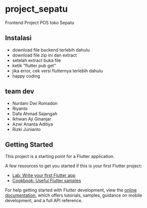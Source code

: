 # project_sepatu
Frontend Project POS toko Sepatu

## Instalasi
- download file backend terlebih dahulu
- download file zip ini dan extract
- setelah extract buka file
- ketik "flutter pub get"
- jika error, cek versi flutternya terlebih dahulu
- happy coding

## team dev
- Nurdani Dwi Romadon
- Riyanto
- Dafa Ahmad Sajangah
- Ikhwan Aji Ginanjar
- Azwi Ananta Aditiya
- Rizki Junianto

## Getting Started

This project is a starting point for a Flutter application.

A few resources to get you started if this is your first Flutter project:

- [Lab: Write your first Flutter app](https://docs.flutter.dev/get-started/codelab)
- [Cookbook: Useful Flutter samples](https://docs.flutter.dev/cookbook)

For help getting started with Flutter development, view the
[online documentation](https://docs.flutter.dev/), which offers tutorials,
samples, guidance on mobile development, and a full API reference.

